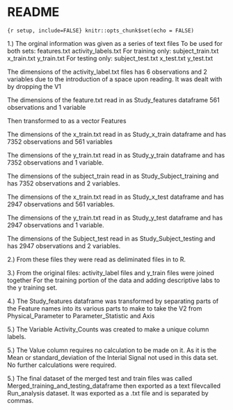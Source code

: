 README
================

`{r setup, include=FALSE} knitr::opts_chunk$set(echo = FALSE)`

1.) The orginal information was given as a series of text files To be
used for both sets: features.txt activity\_labels.txt For training only:
subject\_train.txt x\_train.txt y\_train.txt For testing only:
subject\_test.txt x\_test.txt y\_test.txt

The dimensions of the activity\_label.txt files has 6 observations and 2
variables due to the introduction of a space upon reading. It was dealt
with by dropping the V1

The dimensions of the feature.txt read in as Study\_features dataframe
561 observations and 1 variable

Then transformed to as a vector Features

The dimensions of the x\_train.txt read in as Study\_x\_train dataframe
and has 7352 observations and 561 variables

The dimensions of the y\_train.txt read in as Study\_y\_train dataframe
and has 7352 observations and 1 variable.

The dimensions of the subject\_train read in as Study\_Subject\_training
and has 7352 observations and 2 variables.

The dimensions of the x\_train.txt read in as Study\_x\_test dataframe
and has 2947 observations and 561 variables.

The dimensions of the y\_train.txt read in as Study\_y\_test dataframe
and has 2947 observations and 1 variable.

The dimensions of the Subject\_test read in as Study\_Subject\_testing
and has 2947 observations and 2 variables.

2.) From these files they were read as deliminated files in to R.

3.) From the original files: activity\_label files and y\_train files
were joined together For the training portion of the data and adding
descriptive labs to the y training set.

4.) The Study\_features dataframe was transformed by separating parts of
the Feature names into its various parts to make to take the V2 from
Physical\_Parameter to Parameter\_Statistic and Axis

5.) The Variable Activity\_Counts was created to make a unique column
labels.

5.) The Value column requires no calculation to be made on it. As it is
the Mean or standard\_deviation of the Interial Signal not used in this
data set. No further calculations were required.

5.) The final dataset of the merged test and train files was called
Merged\_training\_and\_testing\_dataframe then exported as a text
filevcalled Run\_analysis dataset. It was exported as a .txt file and is
separated by commas.
